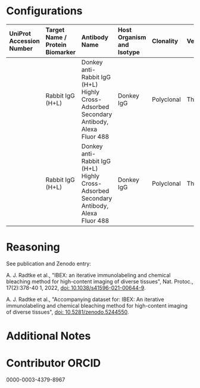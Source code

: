 # Configurations

| UniProt Accession Number   | Target Name / Protein Biomarker   | Antibody Name                                                                          | Host Organism and Isotype   | Clonality   | Vendor   | Catalog Number   | Conjugate   | RRID       | Application   | Method           | Tissue Preservation   | Tissue           | Detergent         | Antigen Retrieval Conditions   | Dye Inactivation Conditions                                            | Result   | Agree        | Disagree   |
|:---------------------------|:----------------------------------|:---------------------------------------------------------------------------------------|:----------------------------|:------------|:---------|:-----------------|:------------|:-----------|:--------------|:-----------------|:----------------------|:-----------------|:------------------|:-------------------------------|:-----------------------------------------------------------------------|:---------|:-------------|:-----------|
|                            | Rabbit IgG (H+L)                  | Donkey anti-Rabbit IgG (H+L) Highly Cross-Adsorbed Secondary Antibody, Alexa Fluor 488 | Donkey IgG                  | Polyclonal  | Thermo   | A-21206          | AF488       | AB_2535792 | IHC-Fr        | IBEX2D Automated | 1% PFA Fixed Frozen   | Human jejunum    | 0.3% Triton-X-100 |                                | 0.5 mg/ml LiBH4 10 minutes continuous exchange with automated protocol | Success  | [+](#reason1) |            |
|                            | Rabbit IgG (H+L)                  | Donkey anti-Rabbit IgG (H+L) Highly Cross-Adsorbed Secondary Antibody, Alexa Fluor 488 | Donkey IgG                  | Polyclonal  | Thermo   | A-21206          | AF488       | AB_2535792 | IHC-Fr        | IBEX2D Automated | 1% PFA Fixed Frozen   | Human lymph node | 0.3% Triton-X-100 |                                | 0.5 mg/ml LiBH4 10 minutes continuous exchange with automated protocol | Success  | [+](#reason1) |            |

# Reasoning

<a name="reason1"></a>
See publication and Zenodo entry:

A. J. Radtke et al., "IBEX: an iterative immunolabeling and chemical bleaching
 method for high-content imaging of diverse tissues", Nat. Protoc., 17(2):378-40
1, 2022, [doi: 10.1038/s41596-021-00644-9](https://doi.org/10.1038/s41596-021-00644-9).

A. J. Radtke et al., "Accompanying dataset for: IBEX: An iterative immunolabeling and chemical 
bleaching method for high-content imaging of diverse tissues",
[doi: 10.5281/zenodo.5244550](https://doi.org/10.5281/zenodo.5244551).


# Additional Notes

# Contributor ORCID

0000-0003-4379-8967

